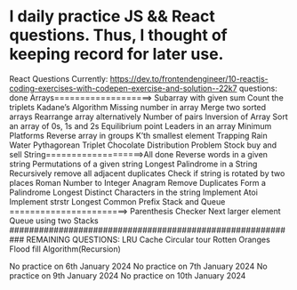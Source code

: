 # I daily practice JS && React questions. Thus, I thought of keeping record for later use.
React Questions Currently: https://dev.to/frontendengineer/10-reactjs-coding-exercises-with-codepen-exercise-and-solution--22k7
questions: done
Arrays===================>
Subarray with given sum
Count the triplets
Kadane’s Algorithm
Missing number in array
Merge two sorted arrays
Rearrange array alternatively
Number of pairs
Inversion of Array
Sort an array of 0s, 1s and 2s
Equilibrium point
Leaders in an array
Minimum Platforms
Reverse array in groups
K’th smallest element
Trapping Rain Water
Pythagorean Triplet
Chocolate Distribution Problem
Stock buy and sell
String===================>All done
Reverse words in a given string
Permutations of a given string
Longest Palindrome in a String
Recursively remove all adjacent duplicates
Check if string is rotated by two places
Roman Number to Integer
Anagram
Remove Duplicates
Form a Palindrome
Longest Distinct Characters in the string
Implement Atoi
Implement strstr
Longest Common Prefix
Stack and Queue =======================>
Parenthesis Checker
Next larger element
Queue using two Stacks
###########################################################
REMAINING QUESTIONS:
LRU Cache
Circular tour
Rotten Oranges
Flood fill Algorithm(Recursion)

No practice on 6th January 2024
No practice on 7th January 2024
No practice on 9th January 2024
No practice on 10th January 2024